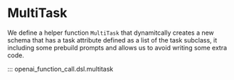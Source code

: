 # MultiTask 

We define a helper function `MultiTask` that dynamitcally creates a new schema that has a task attribute defined as a list of the task subclass, it including some prebuild prompts and allows us to avoid writing some extra code.

::: openai_function_call.dsl.multitask